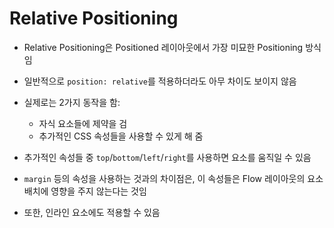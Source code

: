 # Relative Positioning

- Relative Positioning은 Positioned 레이아웃에서 가장 미묘한 Positioning 방식임
- 일반적으로 `position: relative`를 적용하더라도 아무 차이도 보이지 않음
- 실제로는 2가지 동작을 함:
  - 자식 요소들에 제약을 검
  - 추가적인 CSS 속성들을 사용할 수 있게 해 줌

- 추가적인 속성들 중 `top`/`bottom`/`left`/`right`를 사용하면 요소를 움직일 수 있음
- `margin` 등의 속성을 사용하는 것과의 차이점은, 이 속성들은 Flow 레이아웃의 요소 배치에 영향을 주지 않는다는 것임
- 또한, 인라인 요소에도 적용할 수 있음

